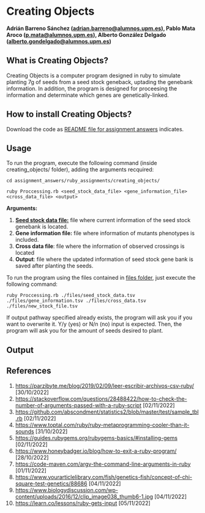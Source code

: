 # Creating Objects
**Adrián Barreno Sánchez (adrian.barreno@alumnos.upm.es), Pablo Mata Aroco (p.mata@alumnos.upm.es), Alberto González Delgado (alberto.gondelgado@alumnos.upm.es)**

## What is Creating Objects?

Creating Objects is a computer program designed in ruby to simulate planting 7g of seeds from a seed stock geneback, uptading the genebank information. In addition, the program is designed for proceesing the information and determinate which genes are genetically-linked. 

## How to install Creating Objects?
Download the code as [README file for assignment answers](../README.md) indicates. 

## Usage

To run the program, execute the following command (inside creating_objects/ folder), adding the arguments recquired:

```
cd assignment_answers/ruby_assignments/creating_objects/
```
```
ruby Proccessing.rb <seed_stock_data_file> <gene_information_file> <cross_data_file> <output> 
```
**Arguments:**
1. **[Seed stock data file:](files/seed_stock_data_file.tsv)** file where current information of the seed stock genebank is located.
2. **Gene information file:** file where information of mutants phenotypes is included.
3. **Cross data file**: file where the information of observed crossings is located
4. **Output**: file where the updated information of seed stock gene bank is saved after planting the seeds. 

To run the program using the files contained in [files folder](files/), just execute the following command:
```
ruby Proccessing.rb ./files/seed_stock_data.tsv ./files/gene_information.tsv ./files/cross_data.tsv ./files/new_stock_file.tsv  
```
If output pathway specified already exists, the program will ask you if you want to overwrite it. Y/y (yes) or N/n (no) input is expected.
Then, the program will ask you for the amount of seeds desired to plant.


## Output


## References

1. https://parzibyte.me/blog/2019/02/09/leer-escribir-archivos-csv-ruby/ [30/10/2022]
2. https://stackoverflow.com/questions/28488422/how-to-check-the-number-of-arguments-passed-with-a-ruby-script [02/11/2022]
3. https://github.com/abscondment/statistics2/blob/master/test/sample_tbl.rb [02/11/2022]
4. https://www.toptal.com/ruby/ruby-metaprogramming-cooler-than-it-sounds [31/10/2022]
5. https://guides.rubygems.org/rubygems-basics/#installing-gems [02/11/2022]
6. https://www.honeybadger.io/blog/how-to-exit-a-ruby-program/ [28/10/2022]
7. https://code-maven.com/argv-the-command-line-arguments-in-ruby [01/11/2022]
8. https://www.yourarticlelibrary.com/fish/genetics-fish/concept-of-chi-square-test-genetics/88686 [04/11/2022]
9. https://www.biologydiscussion.com/wp-content/uploads/2016/12/clip_image038_thumb6-1.jpg [04/11/2022]
10. https://learn.co/lessons/ruby-gets-input [05/11/2022]
